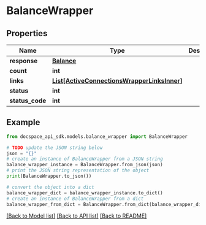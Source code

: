 # BalanceWrapper

## Properties

Name | Type | Description | Notes
------------ | ------------- | ------------- | -------------
**response** | [**Balance**](Balance.md) |  | [optional] 
**count** | **int** |  | [optional] 
**links** | [**List[ActiveConnectionsWrapperLinksInner]**](ActiveConnectionsWrapperLinksInner.md) |  | [optional] 
**status** | **int** |  | [optional] 
**status_code** | **int** |  | [optional] 

## Example

```python
from docspace_api_sdk.models.balance_wrapper import BalanceWrapper

# TODO update the JSON string below
json = "{}"
# create an instance of BalanceWrapper from a JSON string
balance_wrapper_instance = BalanceWrapper.from_json(json)
# print the JSON string representation of the object
print(BalanceWrapper.to_json())

# convert the object into a dict
balance_wrapper_dict = balance_wrapper_instance.to_dict()
# create an instance of BalanceWrapper from a dict
balance_wrapper_from_dict = BalanceWrapper.from_dict(balance_wrapper_dict)
```
[[Back to Model list]](../README.md#documentation-for-models) [[Back to API list]](../README.md#documentation-for-api-endpoints) [[Back to README]](../README.md)


